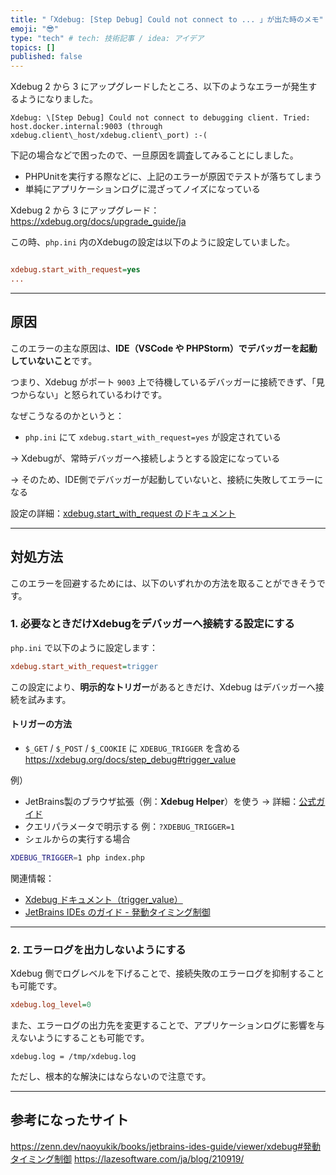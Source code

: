 ```yaml
---
title: "「Xdebug: [Step Debug] Could not connect to ... 」が出た時のメモ"
emoji: "😎"
type: "tech" # tech: 技術記事 / idea: アイデア
topics: []
published: false
---
```


Xdebug 2 から 3 にアップグレードしたところ、以下のようなエラーが発生するようになりました。

```
Xdebug: \[Step Debug] Could not connect to debugging client. Tried: host.docker.internal:9003 (through xdebug.client\_host/xdebug.client\_port) :-(

````

下記の場合などで困ったので、一旦原因を調査してみることにしました。
- PHPUnitを実行する際などに、上記のエラーが原因でテストが落ちてしまう
- 単純にアプリケーションログに混ざってノイズになっている


Xdebug 2 から 3 にアップグレード：
https://xdebug.org/docs/upgrade_guide/ja



この時、`php.ini` 内のXdebugの設定は以下のように設定していました。

```ini

xdebug.start_with_request=yes
...
````

---

## 原因

このエラーの主な原因は、**IDE（VSCode や PHPStorm）でデバッガーを起動していないこと**です。

つまり、Xdebug がポート `9003` 上で待機しているデバッガーに接続できず、「見つからない」と怒られているわけです。

なぜこうなるのかというと：

* `php.ini` にて `xdebug.start_with_request=yes` が設定されている

→ Xdebugが、常時デバッガーへ接続しようとする設定になっている

→ そのため、IDE側でデバッガーが起動していないと、接続に失敗してエラーになる

設定の詳細：[xdebug.start\_with\_request のドキュメント](https://xdebug.org/docs/all_settings#start_with_request)

---

## 対処方法

このエラーを回避するためには、以下のいずれかの方法を取ることができそうです。

### 1. 必要なときだけXdebugをデバッガーへ接続する設定にする

`php.ini` で以下のように設定します：

```ini
xdebug.start_with_request=trigger
```

この設定により、**明示的なトリガー**があるときだけ、Xdebug はデバッガーへ接続を試みます。

#### トリガーの方法

* `$_GET` / `$_POST` / `$_COOKIE` に `XDEBUG_TRIGGER` を含める
https://xdebug.org/docs/step_debug#trigger_value


例）
* JetBrains製のブラウザ拡張（例：**Xdebug Helper**）を使う
  → 詳細：[公式ガイド](https://pleiades.io/help/phpstorm/browser-debugging-extensions.html#xdebug-helper-extension)
* クエリパラメータで明示する
  例：`?XDEBUG_TRIGGER=1`
* シェルからの実行する場合

```bash
XDEBUG_TRIGGER=1 php index.php
```


関連情報：

* [Xdebug ドキュメント（trigger\_value）](https://xdebug.org/docs/step_debug#trigger_value)
* [JetBrains IDEs のガイド - 発動タイミング制御](https://zenn.dev/naoyukik/books/jetbrains-ides-guide/viewer/xdebug#%E7%99%BA%E5%8B%95%E3%82%BF%E3%82%A4%E3%83%9F%E3%83%B3%E3%82%B0%E5%88%B6%E5%BE%A1)

---

### 2. エラーログを出力しないようにする

Xdebug 側でログレベルを下げることで、接続失敗のエラーログを抑制することも可能です。

```ini
xdebug.log_level=0
```

また、エラーログの出力先を変更することで、アプリケーションログに影響を与えないようにすることも可能です。
```
xdebug.log = /tmp/xdebug.log
```

ただし、根本的な解決にはならないので注意です。

---

## 参考になったサイト
https://zenn.dev/naoyukik/books/jetbrains-ides-guide/viewer/xdebug#発動タイミング制御
https://lazesoftware.com/ja/blog/210919/